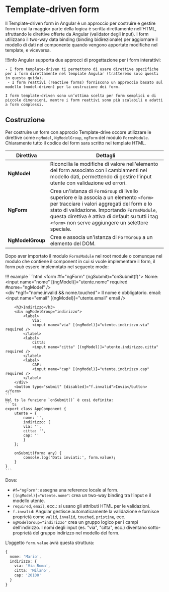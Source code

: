 # Template-driven form

Il Template-driven form in Angular è un approccio per costruire e gestire form in cui la maggior parte della logica è scritta direttamente nell’HTML, sfruttando le direttive offerte da Angular (validator degli input).
I form utilizzano il two-way data binding (binding bidirezionale) per aggiornare il modello di dati nel componente quando vengono apportate modifiche nel template, e viceversa.

!!!info 
    Angular supporta due approcci di progettazione per i form interattivi:

    - I form template-driven ti permettono di usare direttive specifiche per i form direttamente nel template Angular (tratteremo solo questi in questa guida).
     - I form reattivi (reactive forms) forniscono un approccio basato sul modello (model-driven) per la costruzione dei form.

    I form template-driven sono un’ottima scelta per form semplici o di piccole dimensioni, mentre i form reattivi sono più scalabili e adatti a form complessi. 

## Costruzione

Per costruire un form con approcio Template-drive occore utilizzare le direttive come `ngModel`, `NgModelGroup`, `ngForm` del modulo `FormsModule`.
Chiaramente tutto il codice del form sara scritto nel template HTML.

| Direttiva       | Dettagli                                                                                                                                                              |
|-----------------|-----------------------------------------------------------------------------------------------------------------------------------------------------------------------|
| **NgModel**     | Riconcilia le modifiche di valore nell'elemento del form associato con i cambiamenti nel modello dati, permettendo di gestire l’input utente con validazione ed errori. |
| **NgForm**      | Crea un'istanza di `FormGroup` di livello superiore e la associa a un elemento `<form>` per tracciare i valori aggregati del form e lo stato di validazione. Importando `FormsModule`, questa direttiva è attiva di default su tutti i tag `<form>` non serve aggiungere un selettore speciale. |
| **NgModelGroup**| Crea e associa un'istanza di `FormGroup` a un elemento del DOM.|

Dopo aver importato il modulo `FormsModule` nel root module o comunque nel modulo che contiene il component in cui si vuole implementare il form, il form può essere implemntato nel seguente modo:

!!! example
    ```html
    <form #f="ngForm" (ngSubmit)="onSubmit(f)">
        <label>
            Nome:
            <input name="nome" [(ngModel)]="utente.nome" required #nome="ngModel" />
        </label>    
        <div *ngIf="nome.invalid && nome.touched">
            Il nome è obbligatorio.
        </div>
        <label>
            email:
            <input name="email" [(ngModel)]="utente.email" email />
        </label>

        <h3>Indirizzo</h3>
        <div ngModelGroup="indirizzo">
            <label>
                Via:
                <input name="via" [(ngModel)]="utente.indirizzo.via" required />
            </label>
            <label>
                Città:
                <input name="citta" [(ngModel)]="utente.indirizzo.citta" required />
            </label>
            <label>
                CAP:
                <input name="cap" [(ngModel)]="utente.indirizzo.cap" required />
            </label>
        </div>
        <button type="submit" [disabled]="f.invalid">Invia</button>
    </form>
    ```
    Nel ts la funzione `onSubmit()` è cosi definita:
    ```ts
    export class AppComponent {
        utente = {
            nome: '',
            indirizzo: {
            via: '',
            citta: '',
            cap: ''
            }
        };

        onSubmit(form: any) {
            console.log('Dati inviati:', form.value);
        }
    }
    ```
Dove: 

- `#f="ngForm"`: assegna una reference locale al form.
- `[(ngModel)]="utente.nome"`: crea un two-way binding tra l’input e il modello utente.
- `required`, `email`, ecc.: si usano gli attributi HTML per le validazioni.
- `f.invalid`: Angular gestisce automaticamente la validazione e fornisce proprietà come `valid`, `invalid`, `touched`, `pristine`, ecc.
- `ngModelGroup="indirizzo"` crea un gruppo logico per i campi dell’indirizzo. I nomi degli input (es. "via", "citta", ecc.) diventano sotto-proprietà del gruppo indirizzo nel modello del form.

L’oggetto `form.value` avrà questa struttura:

```ts
{
  nome: 'Mario',
  indirizzo: {
    via: 'Via Roma',
    citta: 'Milano',
    cap: '20100'
  }
}
```
